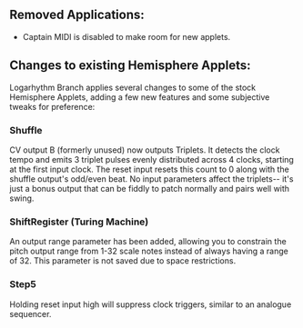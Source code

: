 ## Removed Applications:
- Captain MIDI is disabled to make room for new applets.

## Changes to existing Hemisphere Applets:
Logarhythm Branch applies several changes to some of the stock Hemisphere Applets, adding a few new features and some subjective tweaks for preference:

### Shuffle
CV output B (formerly unused) now outputs Triplets. It detects the clock tempo and emits 3 triplet pulses evenly distributed across 4 clocks, starting at the first input clock. The reset input resets this count to 0 along with the shuffle output's odd/even beat. No input parameters affect the triplets-- it's just a bonus output that can be fiddly to patch normally and pairs well with swing.

### ShiftRegister (Turing Machine)
An output range parameter has been added, allowing you to constrain the pitch output range from 1-32 scale notes instead of always having a range of 32. This parameter is not saved due to space restrictions.

### Step5
Holding reset input high will suppress clock triggers, similar to an analogue sequencer.